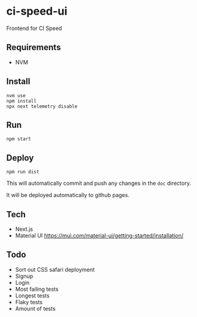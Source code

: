 # ci-speed-ui
Frontend for CI Speed

## Requirements

* NVM

## Install

```
nvm use
npm install
npx next telemetry disable
```

## Run

```
npm start
```

## Deploy

```
npm run dist
```

This will automatically commit and push any changes in the `doc` directory.

It will be deployed automatically to github pages.

## Tech

* Next.js
* Material UI https://mui.com/material-ui/getting-started/installation/

## Todo

* Sort out CSS safari deployment
* Signup
* Login
* Most failing tests
* Longest tests
* Flaky tests
* Amount of tests
